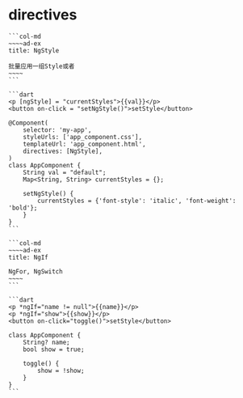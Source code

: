 # directives

````col
```col-md
~~~~ad-ex
title: NgStyle

批量应用一组Style或者
~~~~
```

```dart
<p [ngStyle] = "currentStyles">{{val}}</p>  
<button on-click = "setNgStyle()">setStyle</button>

@Component(  
	selector: 'my-app',  
	styleUrls: ['app_component.css'],  
	templateUrl: 'app_component.html',  
	directives: [NgStyle],  
)  
class AppComponent {  
	String val = "default";  
	Map<String, String> currentStyles = {};  
	  
	setNgStyle() {  
		currentStyles = {'font-style': 'italic', 'font-weight': 'bold'};  
	}  
}
```
````
````col
```col-md
~~~~ad-ex
title: NgIf

NgFor, NgSwitch
~~~~
```

```dart
<p *ngIf="name != null">{{name}}</p>  
<p *ngIf="show">{{show}}</p>  
<button on-click="toggle()">setStyle</button>

class AppComponent {  
	String? name;  
	bool show = true;  
	  
	toggle() {  
		show = !show;  
	}  
}
```
````
